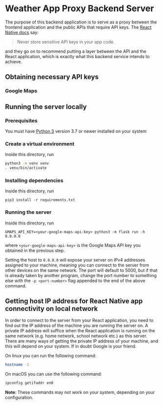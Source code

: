 # Weather App Proxy Backend Server

The purpose of this backend application is to serve as a proxy between the
frontend application and the public APIs that require API keys. The [React Native docs](https://reactnative.dev/docs/security#storing-sensitive-info) say:

> Never store sensitive API keys in your app code.

and they go on to recommend putting a layer between the API and the React
application, which is exactly what this backend service intends to achieve.

## Obtaining necessary API keys

### Google Maps

<!-- TODO pair to test this setup on another developer -->

## Running the server locally

### Prerequisites

You must have [Python 3](https://www.python.org/downloads/) version 3.7 or newer installed on your system

### Create a virtual environment

Inside this directory, run

```bash
python3 -m venv venv
. venv/bin/activate
```

### Installing dependencies

Inside this directory, run

```
pip3 install -r requirements.txt
```

### Running the server

Inside this directory, run

```
GMAPS_API_KEY=<your-google-maps-api-key> python3 -m flask run -h 0.0.0.0
```

where `<your-google-maps-api-key>` is the Google Maps API key you obtained in the previous step.

Setting the host to `0.0.0.0` will expose your server on IPv4 addresses assigned to your machine, meaning you can connect to the server from other devices on the same network. The port will default to 5000, but if that is already taken by another program, change the port number to something else with the `-p <port-number>` flag appended to the end of the above command.

## Getting host IP address for React Native app connectivity on local network

In order to connect to the server from your React application, you need to find
out the IP address of the machine you are running the server on. A private IP
address will suffice when the React application is running on the same network
(e.g. home network, school network etc.) as this server. There are many ways of
getting the private IP address of your machine, and this will depend on your
system. If in doubt Google is your friend.

On linux you can run the following command:

```bash
hostname -I
```

On macOS you can use the following command:

```bash
ipconfig getifaddr en0
```

**Note**: These commands may not work on your system, depending on your configuration.
